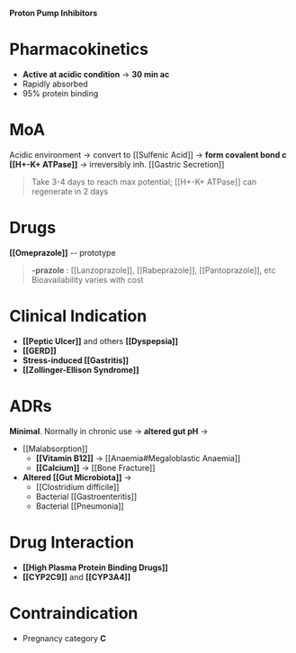 **Proton Pump Inhibitors**

# Pharmacokinetics
- **Active at acidic condition** -> **30 min ac**
- Rapidly absorbed
- 95% protein binding

# MoA
Acidic environment -> convert to [[Sulfenic Acid]] -> **form covalent bond c [[H+-K+ ATPase]]** -> irreversibly inh. [[Gastric Secretion]]
> Take 3-4 days to reach max potential; [[H+-K+ ATPase]] can regenerate in 2 days 

# Drugs
**[[Omeprazole]]** -- prototype
> **-prazole** : [[Lanzoprazole]], [[Rabeprazole]], [[Pantoprazole]], etc
> Bioavailability varies with cost

# Clinical Indication
- **[[Peptic Ulcer]]** and others **[[Dyspepsia]]**
- **[[GERD]]**
- **Stress-induced [[Gastritis]]**
- **[[Zollinger-Ellison Syndrome]]**

# ADRs
**Minimal**. Normally in chronic use -> **altered gut pH** ->
- [[Malabsorption]]
	- **[[Vitamin B12]]** -> [[Anaemia#Megaloblastic Anaemia]]
	- **[[Calcium]]** -> [[Bone Fracture]]
- **Altered [[Gut Microbiota]]** -> 
	- [[Clostridium difficile]]
	- Bacterial [[Gastroenteritis]] 
	- Bacterial [[Pneumonia]]

# Drug Interaction
- **[[High Plasma Protein Binding Drugs]]**
- **[[CYP2C9]]** and **[[CYP3A4]]**

# Contraindication
- Pregnancy category **C**